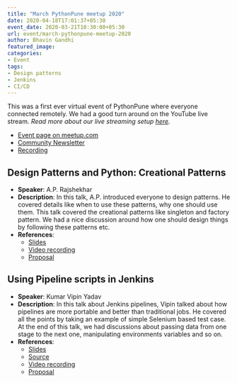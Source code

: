 ```yaml
---
title: "March PythonPune meetup 2020"
date: 2020-04-18T17:01:37+05:30
event_date: 2020-03-21T10:30:00+05:30
url: event/march-pythonpune-meetup-2020
author: Bhavin Gandhi
featured_image:
categories:
- Event
tags:
- Design patterns
- Jenkins
- CI/CD
---
```


This was a first ever virtual event of PythonPune where everyone
connected remotely. We had a good turn around on the YouTube live
stream. *Read more about our live streaming setup
[here](https://geeksocket.in/posts/live-stream-meetup-event/).*
  * [Event page on meetup.com](https://www.meetup.com/PythonPune/events/269419831/)
  * [Community Newsletter](./community_news.md)
  * [Recording](https://youtu.be/y6W480Y_KbU)

## Design Patterns and Python: Creational Patterns
  * **Speaker**: A.P. Rajshekhar
  * **Description**: In this talk, A.P. introduced everyone to design
    patterns. He covered details like when to use these patterns, why
    one should use them. This talk covered the creational patterns
    like singleton and factory pattern. We had a nice discussion
    around how one should design things by following these patterns
    etc.
  * **References**:
    * [Slides](# "Link to the slides will be added soon.")
    * [Video recording](https://youtu.be/Py_3SRITFEA)
    * [Proposal](https://github.com/pythonpune/meetup-talks/issues/82)

## Using Pipeline scripts in Jenkins
  * **Speaker**: Kumar Vipin Yadav
  * **Description**: In this talk about Jenkins pipelines, Vipin
    talked about how pipelines are more portable and better than
    traditional jobs. He covered all the points by taking an example
    of simple Selenium based test case. At the end of this talk, we
    had discussions about passing data from one stage to the next one,
    manipulating environments variables and so on.
  * **References**:
    * [Slides](https://github.com/vipin3699/PP_Meetup_Talk/blob/master/Meetup_PPT.pdf)
    * [Source](https://github.com/vipin3699/PP_Meetup_Talk)
    * [Video recording](https://youtu.be/Zz1YR69-Pc4)
    * [Proposal](https://github.com/pythonpune/meetup-talks/issues/86)
